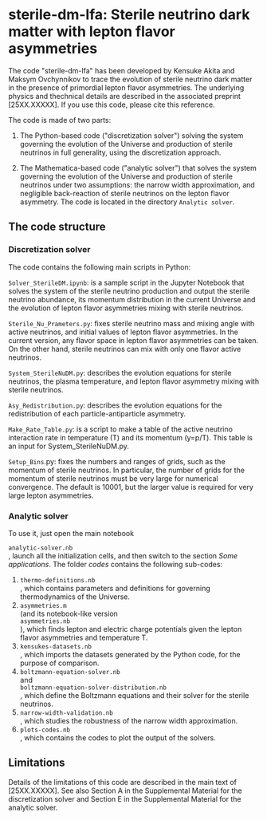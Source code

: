 # sterile-dm-lfa: Sterile neutrino dark matter with lepton flavor asymmetries

The code "sterile-dm-lfa" has been developed by Kensuke Akita and Maksym Ovchynnikov to trace the evolution of sterile neutrino dark matter in the presence of primordial lepton flavor asymmetries. The underlying physics and thechnical details are described in the associated preprint [25XX.XXXXX]. If you use this code, please cite this reference.

The code is made of two parts:

1. The Python-based code ("discretization solver") solving the system governing the evolution of the Universe and production of sterile neutrinos in full generality, using the discretization approach. 

2. The Mathematica-based code ("analytic solver") that solves the system governing the evolution of the Universe and production of sterile neutrinos under two assumptions: the narrow width approximation, and negligible back-reaction of sterile neutrinos on the lepton flavor asymmetry. The code is located in the directory `Analytic solver`. 

## The code structure

### Discretization solver

The code contains the following main scripts in Python:

`Solver_SterileDM.ipynb`: is a sample script in the Jupyter Notebook that solves the system of the sterile neutrino production and output the sterile neutrino abundance, its momentum distribution in the current Universe and the evolution of lepton flavor asymmetries mixing with sterile neutrinos.

`Sterile_Nu_Prameters.py`: fixes sterile neutrino mass and mixing angle with active neutrinos, and initial values of lepton flavor asymmetries. In the current version, any flavor space in lepton flavor asymmetries can be taken. On the other hand, sterile neutrinos can mix with only one flavor active neutrinos. 

`System_SterileNuDM.py`: describes the evolution equations for sterile neutrinos, the plasma temperature, and lepton flavor asymmetry mixing with sterile neutrinos.

`Asy_Redistribution.py`: describes the evolution equations for the redistribution of each particle-antiparticle asymmetry.

`Make_Rate_Table.py`: is a script to make a table of the active neutrino interaction rate in temperature (T) and its momentum (y=p/T). This table is an input for System_SterileNuDM.py.

`Setup_Bins`.py: fixes the numbers and ranges of grids, such as the momentum of sterile neutrinos. In particular, the number of grids for the momentum of sterile neutrinos must be very large for numerical convergence. The default is 10001, but the larger value is required for very large lepton asymmetries.  

### Analytic solver

To use it, just open the main notebook <dt><code>analytic-solver.nb</code></dt>, launch all the initialization cells, and then switch to the section *Some applications*. The folder *codes* contains the following sub-codes:

1. <dt><code>thermo-definitions.nb</code></dt>, which contains parameters and definitions for governing thermodynamics of the Universe.

2. <dt><code>asymmetries.m</code></dt> (and its notebook-like version <dt><code>asymmetries.nb</code></dt>), which finds lepton and electric charge potentials given the lepton flavor asymmetries and temperature T.

3. <dt><code>kensukes-datasets.nb</code></dt>, which imports the datasets generated by the Python code, for the purpose of comparison.

4. <dt><code>boltzmann-equation-solver.nb</code></dt> and <dt><code>boltzmann-equation-solver-distribution.nb</code></dt>, which define the Boltzmann equations and their solver for the sterile neutrinos. 

5. <dt><code>narrow-width-validation.nb</code></dt>, which studies the robustness of the narrow width approximation.

6. <dt><code>plots-codes.nb</code></dt>, which contains the codes to plot the output of the solvers.


## Limitations

Details of the limitations of this code are described in the main text of [25XX.XXXXX]. See also Section A in the Supplemental Material for the discretization solver and Section E in the Supplemental Material for the analytic solver.

